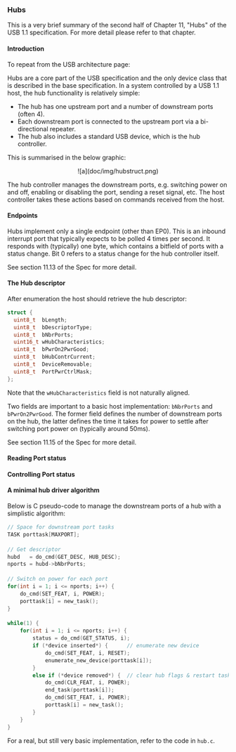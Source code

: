 ### Hubs

This is a very brief summary of the second half of Chapter 11, "Hubs" of the USB 1.1 specification. For more detail please refer to that chapter.

#### Introduction

To repeat from the USB architecture page:

Hubs are a core part of the USB specification and the only device class that is described in the base specification. In a system controlled by a USB 1.1 host, the hub functionality is relatively simple:

* The hub has one upstream port and a number of downstream ports (often 4).
* Each downstream port is connected to the upstream port via a bi-directional repeater.
* The hub also includes a standard USB device, which is the hub controller.

This is summarised in the below graphic:

<p align="center">
![a](doc/img/hubstruct.png)

The hub controller manages the downstream ports, e.g. switching power on and off, enabling or disabling the port, sending a reset signal, etc. The host controller takes these actions based on commands received from the host.

#### Endpoints

Hubs implement only a single endpoint (other than EP0). This is an inbound interrupt port that typically expects to be polled 4 times per second. It responds with (typically) one byte, which contains a bitfield of ports with a status change. Bit 0 refers to a status change for the hub controller itself.

See section 11.13 of the Spec for more detail.

#### The Hub descriptor

After enumeration the host should retrieve the hub descriptor:

```c
struct {
  uint8_t  bLength;
  uint8_t  bDescriptorType;
  uint8_t  bNbrPorts;
  uint16_t wHubCharacteristics;
  uint8_t  bPwrOn2PwrGood;
  uint8_t  bHubContrCurrent;
  uint8_t  DeviceRemovable;
  uint8_t  PortPwrCtrlMask;
};
```
Note that the `wHubCharacteristics` field is not naturally aligned.

Two fields are important to a basic host implementation: `bNbrPorts` and `bPwrOn2PwrGood`. The former field defines the number of downstream ports on the hub, the latter defines the time it takes for power to settle after switching port power on (typically around 50ms).

See section 11.15 of the Spec for more detail.

#### Reading Port status

#### Controlling Port status

#### A minimal hub driver algorithm

Below is C pseudo-code to manage the downstream ports of a hub with a simplistic algorithm:

```c
// Space for downstream port tasks
TASK porttask[MAXPORT];

// Get descriptor
hubd   = do_cmd(GET_DESC, HUB_DESC);
nports = hubd->bNbrPorts;

// Switch on power for each port
for(int i = 1; i <= nports; i++) {
	do_cmd(SET_FEAT, i, POWER);
	porttask[i] = new_task();
}

while(1) {
	for(int i = 1; i <= nports; i++) {
		status = do_cmd(GET_STATUS, i);
		if (*device inserted*) {      // enumerate new device
			do_cmd(SET_FEAT, i, RESET);
			enumerate_new_device(porttask[i]);
		}
		else if (*device removed*) {  // clear hub flags & restart task
			do_cmd(CLR_FEAT, i, POWER);
			end_task(porttask[i]);
			do_cmd(SET_FEAT, i, POWER);
			porttask[i] = new_task();
		}
	}
}
```

For a real, but still very basic implementation, refer to the code in `hub.c`.
